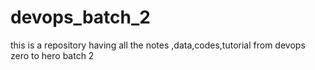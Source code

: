 # devops_batch_2
this is a repository having all the notes ,data,codes,tutorial from devops zero to hero batch 2 
